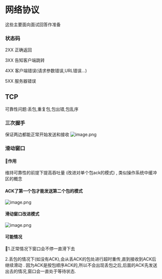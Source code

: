 # 网络协议

这些主要面向面试回答作准备



### 状态码

2XX 正确返回

3XX 告知客户端跳转

4XX 客户端错误(请求参数错误,URL错误...)

5XX 服务器错误



## TCP


可靠性问题:丢包,重复包,包出错,包乱序

### 三次握手
保证两边都能正常开始发送和接收
![image.png](https://upload-images.jianshu.io/upload_images/3830995-6767f7e31cee66b1.png?imageMogr2/auto-orient/strip%7CimageView2/2/w/1240)

### 滑动窗口

#### 作用

维持可靠性的前提下提高吞吐量 (改进对单个包ack的模式) , 类似操作系统中缓冲区的概念

#### ACK了第一个包才能发送第二个包的模式
![image.png](https://upload-images.jianshu.io/upload_images/3830995-24a928ba0c99acf7.png?imageMogr2/auto-orient/strip%7CimageView2/2/w/1240)

#### 滑动窗口改进模式
![image.png](https://upload-images.jianshu.io/upload_images/3830995-6560f31bd1cecdbf.png?imageMogr2/auto-orient/strip%7CimageView2/2/w/1240)

#### 可能情况
1.正常情况下窗口会不停一直滑下去

2.丢包的情况下(如没有ACK),会从丢ACK的包处进行超时重传,直到接收到ACK后继续滑动 . 因为ACK是按包顺序ACK的,所以不会出现丢包之后,后面的ACK先发送出去的情况,窗口会一直处于等待状态.


